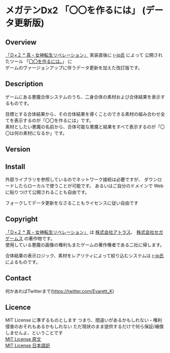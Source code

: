 メガテンDx2 「〇〇を作るには」 (データ更新版)
====
[yaemon氏]: https://github.com/yaemon/
[r-jp氏]: https://github.com/r-jp/
[Game]: https://d2-megaten-l.sega.jp/

## Overview
[「Ｄ×２ * 真・女神転生リベレーション」][Game] 実装直後に [r-jp氏] によって
公開されたツール
「[〇〇を作るには。](https://r-jp.github.io/d2/)」 に  
ゲームのヴァージョンアップに伴うデータ更新を加えた改訂版です。

## Description
ゲームにある悪魔合体システムのうち、二身合体の素材および合体結果を表示するものです。

目標とする合体結果から、その合体結果を導くことのできる素材の組み合わせ全てを表示するのが「〇〇を作るには」です。  
素材としたい悪魔の名前から、合体可能な悪魔と結果をすべて表示するのが「〇〇は何の素材になるか」です。

## Version
[テスト版]: https://d2megatengattai.github.io/D2_TEST/

## Install
外部ライブラリを参照しているのでネットワーク接続は必要ですが、
ダウンロードしたらローカルで使うことが可能です。
あるいはご自分のドメインで Web に貼りつけて公開されることも自由です。

フォークしてデータ更新をなさることもライセンスに従い自由です


## Copyright
[「Ｄ×２ * 真・女神転生リベレーション」][Game] は
[株式会社アトラス](https://www.atlus.co.jp/)、
[株式会社セガゲームス](https://sega-games.co.jp/) の著作物です。  
使用している悪魔の画像の権利もまたゲームの著作権者である二社に帰します。

合体結果の表示ロジック、素材をレアリティによって絞り込むシステムは
[r-jp氏]によるものです。

## Contact
何かあればTwitterまで(https://twitter.com/Evarett_K)

## Licence
MIT License に準ずるものとします
つまり、間違いがあるかもしれない・権利侵害のおそれもあるかもしれない
ただ現状のまま提供するだけで何ら保証/補償しませんよ、ということです  
[MIT License 原文](https://opensource.org/licenses/mit-license.php)  
[MIT License 日本語訳](https://ja.osdn.net/projects/opensource/wiki/licenses%2FMIT_license)

